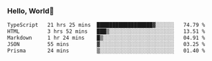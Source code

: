 
### Hello, World🐤

<!--START_SECTION:waka-->

```txt
TypeScript   21 hrs 25 mins  ██████████████████▓░░░░░░   74.79 %
HTML         3 hrs 52 mins   ███▒░░░░░░░░░░░░░░░░░░░░░   13.51 %
Markdown     1 hr 24 mins    █▒░░░░░░░░░░░░░░░░░░░░░░░   04.91 %
JSON         55 mins         ▓░░░░░░░░░░░░░░░░░░░░░░░░   03.25 %
Prisma       24 mins         ▒░░░░░░░░░░░░░░░░░░░░░░░░   01.40 %
```

<!--END_SECTION:waka-->
